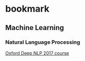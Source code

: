 # bookmark

## Machine Learning
### Natural Language Processing
[Oxford Deep NLP 2017 course](https://github.com/oxford-cs-deepnlp-2017)
